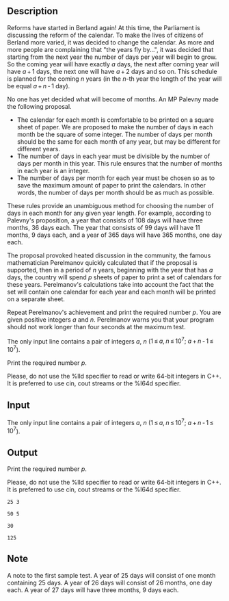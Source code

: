## Description

<div><p>Reforms have started in Berland again! At this time, the Parliament is discussing the reform of the calendar. To make the lives of citizens of Berland more varied, it was decided to change the calendar. As more and more people are complaining that "the years fly by...", it was decided that starting from the next year the number of days per year will begin to grow. So the coming year will have exactly <span class="tex-span"><i>a</i></span> days, the next after coming year will have <span class="tex-span"><i>a</i> + 1</span> days, the next one will have <span class="tex-span"><i>a</i> + 2</span> days and so on. This schedule is planned for the coming <span class="tex-span"><i>n</i></span> years (in the <span class="tex-span"><i>n</i></span>-th year the length of the year will be equal <span class="tex-span"><i>a</i> + <i>n</i> - 1</span> day).</p><p>No one has yet decided what will become of months. An MP Palevny made the following proposal. </p><ul> <li> The calendar for each month is comfortable to be printed on a square sheet of paper. We are proposed to make the number of days in each month be the square of some integer. The number of days per month should be the same for each month of any year, but may be different for different years. </li><li> The number of days in each year must be divisible by the number of days per month in this year. This rule ensures that the number of months in each year is an integer. </li><li> The number of days per month for each year must be chosen so as to save the maximum amount of paper to print the calendars. In other words, the number of days per month should be as much as possible. </li></ul><p>These rules provide an unambiguous method for choosing the number of days in each month for any given year length. For example, according to Palevny's proposition, a year that consists of 108 days will have three months, 36 days each. The year that consists of 99 days will have 11 months, 9 days each, and a year of 365 days will have 365 months, one day each.</p><p>The proposal provoked heated discussion in the community, the famous mathematician Perelmanov quickly calculated that if the proposal is supported, then in a period of <span class="tex-span"><i>n</i></span> years, beginning with the year that has <span class="tex-span"><i>a</i></span> days, the country will spend <span class="tex-span"><i>p</i></span> sheets of paper to print a set of calendars for these years. Perelmanov's calculations take into account the fact that the set will contain one calendar for each year and each month will be printed on a separate sheet.</p><p>Repeat Perelmanov's achievement and print the required number <span class="tex-span"><i>p</i></span>. You are given positive integers <span class="tex-span"><i>a</i></span> and <span class="tex-span"><i>n</i></span>. Perelmanov warns you that your program should not work longer than four seconds at the maximum test.</p></div><div class="input-specification"><p>The only input line contains a pair of integers <span class="tex-span"><i>a</i></span>, <span class="tex-span"><i>n</i></span> (<span class="tex-span">1 ≤ <i>a</i>, <i>n</i> ≤ 10<sup class="upper-index">7</sup>;</span> <span class="tex-span"><i>a</i> + <i>n</i> - 1 ≤ 10<sup class="upper-index">7</sup></span>).</p></div><div class="output-specification"><p>Print the required number <span class="tex-span"><i>p</i></span>. </p><p>Please, do not use the %lld specifier to read or write 64-bit integers in C++. It is preferred to use cin, cout streams or the %I64d specifier.</p></div>

## Input

<p>The only input line contains a pair of integers <span class="tex-span"><i>a</i></span>, <span class="tex-span"><i>n</i></span> (<span class="tex-span">1 ≤ <i>a</i>, <i>n</i> ≤ 10<sup class="upper-index">7</sup>;</span> <span class="tex-span"><i>a</i> + <i>n</i> - 1 ≤ 10<sup class="upper-index">7</sup></span>).</p>

## Output

<p>Print the required number <span class="tex-span"><i>p</i></span>. </p><p>Please, do not use the %lld specifier to read or write 64-bit integers in C++. It is preferred to use cin, cout streams or the %I64d specifier.</p>





```input1
25 3

```




```input2
50 5

```




```output1
30

```




```output2
125

```



## Note

<p>A note to the first sample test. A year of 25 days will consist of one month containing 25 days. A year of 26 days will consist of 26 months, one day each. A year of 27 days will have three months, 9 days each.</p>
